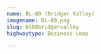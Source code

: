 ```yaml
---
name: BL-80 (Bridger Valley)
imagename: BL-80.png
slug: bl80bridgervalley
highwaytype: Business Loop

---
```

